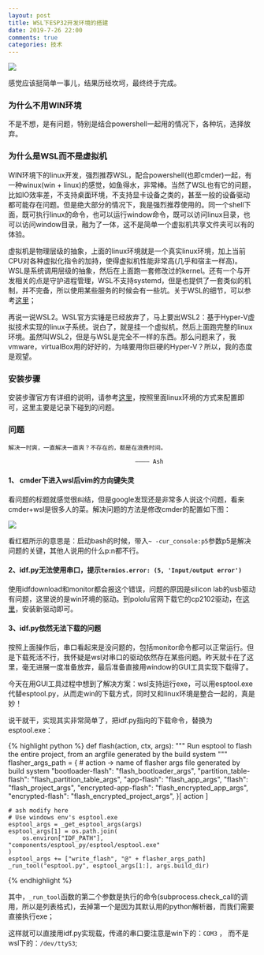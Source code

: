 ```yaml
---
layout: post
title: WSL下ESP32开发环境的搭建
date: 2019-7-26 22:00
comments: true
categories: 技术
---
```


![](https://docs.espressif.com/projects/esp-idf/zh_CN/latest/_images/esp32-devkitc-functional-overview.jpg)

感觉应该挺简单一事儿，结果历经坎坷，最终终于完成。

### 为什么不用WIN环境

不是不想，是有问题，特别是结合powershell一起用的情况下，各种坑，选择放弃。

### 为什么是WSL而不是虚拟机

WIN环境下的linux开发，强烈推荐WSL，配合powershell(也即cmder)一起，有一种winux(win + linux)的感觉，如鱼得水，非常棒。当然了WSL也有它的问题，比如IO效率差，不支持桌面环境，不支持显卡设备之类的，甚至一般的设备驱动都可能存在问题。但是绝大部分的情况下，我是强烈推荐使用的。同一个shell下面，既可执行linux的命令，也可以运行window命令，既可以访问linux目录，也可以访问window目录，融为了一体，这不是简单一个虚拟机共享文件夹可以有的体验。

虚拟机是物理层级的抽象，上面的linux环境就是一个真实linux环境，加上当前CPU对各种虚拟化指令的加持，使得虚拟机性能非常高(几乎和宿主一样高)。WSL是系统调用层级的抽象，然后在上面跑一套修改过的kernel。还有一个与开发相关的点是守护进程管理，WSL不支持systemd，但是也提供了一套类似的机制，并不完备，所以使用某些服务的时候会有一些坑。关于WSL的细节，可以参考[这里](https://blogs.msdn.microsoft.com/wsl/2016/04/22/windows-subsystem-for-linux-overview/)；

再说一说WSL2。WSL官方实锤是已经放弃了，马上要出WSL2：基于Hyper-V虚拟技术实现的linux子系统。说白了，就是挂一个虚拟机，然后上面跑完整的linux环境。虽然叫WSL2，但是与WSL是完全不一样的东西。那么问题来了，我vmware，virtualBox用的好好的，为啥要用你巨硬的Hyper-V？所以，我的态度是观望。

### 安装步骤

安装步骤官方有详细的说明，请参考[这里](https://docs.espressif.com/projects/esp-idf/zh_CN/latest/get-started/index.html#get-started-step-by-step)，按照里面linux环境的方式来配置即可，这里主要是记录下碰到的问题。

### 问题


    解决一时爽，一直解决一直爽？不存在的，都是在浪费时间。
                                        
                                        ———— Ash

#### 1、 cmder下进入wsl后vim的方向键失灵

看问题的标题就感觉很纠结，但是google发现还是非常多人说这个问题，看来cmder+wsl是很多人的菜。解决问题的方法是修改cmder的配置如下图：

![](http://pic.ashliu.com/20190726135558.png)

看红框所示的意思是：启动bash的时候，带入```~ -cur_console:p5```参数p5是解决问题的关键，其他人说用的什么p:n都不行。

#### 2、idf.py无法使用串口，提示```termios.error: (5, 'Input/output error')```

使用idfdownload和monitor都会报这个错误，问题的原因是silicon lab的usb驱动有问题，这里说的是win环境的驱动。到pololu官网下载它的cp2102驱动，在[这里](https://www.pololu.com/file/0J14/pololu-cp2102-windows-121204.zip)，安装新驱动即可。

#### 3、idf.py依然无法下载的问题

按照上面操作后，串口看起来是没问题的，包括monitor命令都可以正常运行。但是下载死活不行，我怀疑是wsl对串口的驱动依然存在某些问题。昨天就卡在了这里，毫无进展一度准备放弃，最后准备直接用window的GUI工具实现下载得了。  

今天在用GUI工具过程中想到了解决方案：wsl支持运行exe，可以用esptool.exe代替esptool.py，从而走win的下载方式，同时又和linux环境是整合一起的，真是妙！

说干就干，实现其实非常简单了，把idf.py指向的下载命令，替换为esptool.exe：

{% highlight python %}
def flash(action, ctx, args):
    """
    Run esptool to flash the entire project, from an argfile generated by the build system
    """
    flasher_args_path = {  # action -> name of flasher args file generated by build system
        "bootloader-flash": "flash_bootloader_args",
        "partition_table-flash": "flash_partition_table_args",
        "app-flash": "flash_app_args",
        "flash": "flash_project_args",
        "encrypted-app-flash": "flash_encrypted_app_args",
        "encrypted-flash": "flash_encrypted_project_args",
    }[
        action
    ]

    # ash modify here
    # Use windows env's esptool.exe
    esptool_args = _get_esptool_args(args)
    esptool_args[1] = os.path.join(
        os.environ["IDF_PATH"], "components/esptool_py/esptool/esptool.exe"
    )
    esptool_args += ["write_flash", "@" + flasher_args_path]
    _run_tool("esptool.py", esptool_args[1:], args.build_dir)
{% endhighlight %}
 
其中，```_run_tool```函数的第二个参数是执行的命令(subprocess.check_call的调用，所以是列表格式)，去掉第一个是因为其默认用的python解析器，而我们需要直接执行exe；

这样就可以直接用idf.py实现载，传递的串口要注意是win下的：```COM3``` ， 而不是wsl下的：``` /dev/ttyS3 ```;


